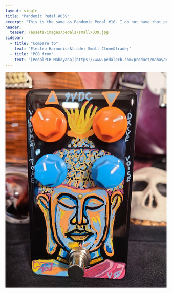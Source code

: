 ```yaml
---
layout: single
title: "Pandemic Pedal #039"
excerpt: "This is the same as Pandemic Pedal #10. I do not have that pedal any more as that is my first sale. Sold to a friend that I have played \"The Last of Us: Factions\" with for years. He loves the sound of it. His has a yinyang like the original. For this one I wante to do something different so I painted the budha. I like these colors alot."
header:
  teaser: /assets/images/pedals/small/039.jpg
sidebar:
  - title: "Compare to"
    text: "Electro Harmonics&trade; Small Clone&trade;"
  - title: "PCB from"
    text: "[PedalPCB Mahayana](https://www.pedalpcb.com/product/mahayana/)"
---
```


![header](/assets/images/pedals/039.jpg)

